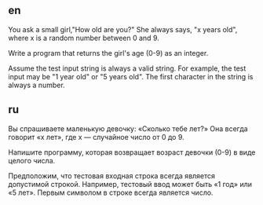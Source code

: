 ## en

You ask a small girl,"How old are you?" She always says, "x years old", where x is a random number between 0 and 9.

Write a program that returns the girl's age (0-9) as an integer.

Assume the test input string is always a valid string. For example, the test input may be "1 year old" or "5 years old". The first character in the string is always a number.

## ru

Вы спрашиваете маленькую девочку: «Сколько тебе лет?» Она всегда говорит «x лет», где x — случайное число от 0 до 9.

Напишите программу, которая возвращает возраст девочки (0-9) в виде целого числа.

Предположим, что тестовая входная строка всегда является допустимой строкой. Например, тестовый ввод может быть «1 год» или «5 лет». Первым символом в строке всегда является число.
